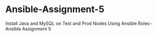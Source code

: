 # Ansible-Assignment-5
Install Java and MySQL on Test and Prod Nodes Using Ansible Roles - Ansible Assignment 5
